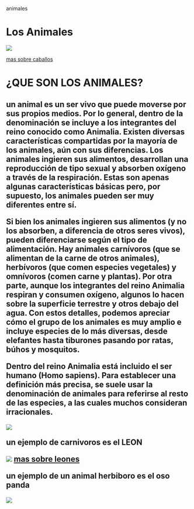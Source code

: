 animales 
<!DOCTYPE html>
<html>
<head>
  <title>ANIMALES</title> 
  </head>
  <body> 
    <h1> Los Animales </h1>
  
</body>

<body> 
  
  <img src="https://4.bp.blogspot.com/-Fdrm64Ggod4/Whv24WUucjI/AAAAAAAAAAg/06nVEAkwlYoca61FNoUy5B1bxdfHcYSyQCLcBGAs/w1200-h630-p-k-no-nu/cabalo.jpg">
  
  <a href="https://es.wikipedia.org/wiki/Equus_ferus_caballus"> mas sobre caballos </a> 
  
  
  
  <h1> ¿QUE SON LOS ANIMALES? </h1> 
  
  <h2> un animal es un ser vivo que puede moverse por sus propios medios. Por lo general, dentro de la denominación se incluye a los integrantes del reino conocido como Animalia.
  Existen diversas características compartidas por la mayoría de los animales, aún con sus diferencias. Los animales ingieren sus alimentos, desarrollan una reproducción de tipo sexual y absorben oxígeno a través de la respiración. Estas son apenas algunas características básicas pero, por supuesto, los animales pueden ser muy diferentes entre sí.

Si bien los animales ingieren sus alimentos (y no los absorben, a diferencia de otros seres vivos), pueden diferenciarse según el tipo de alimentación. Hay animales carnívoros (que se alimentan de la carne de otros animales), herbívoros (que comen especies vegetales) y omnívoros (comen carne y plantas). Por otra parte, aunque los integrantes del reino Animalia respiran y consumen oxígeno, algunos lo hacen sobre la superficie terrestre y otros debajo del agua. Con estos detalles, podemos apreciar cómo el grupo de los animales es muy amplio e incluye especies de lo más diversas, desde elefantes hasta tiburones pasando por ratas, búhos y mosquitos.

Dentro del reino Animalia está incluido el ser humano (Homo sapiens). Para establecer una definición más precisa, se suele usar la denominación de animales para referirse al resto de las especies, a las cuales muchos consideran irracionales.

<img src="https://sites.google.com/site/webquestpedrolucio/_/rsrc/1472765611925/orden-evolutivo-del-hombre/Prehistoria%20HOMINIZACION.gif">

un ejemplo de carnivoros es el 
LEON 
  
  <img src="http://www.estudiantes.info/ciencias_naturales/images/leonpadre2.jpg">
<a href="https://es.wikipedia.org/wiki/Panthera_leo"> mas sobre leones </a>
  
 un ejemplo de un animal herbiboro es el oso panda 
 
 <img src="https://www.queanimal.com/wp-content/uploads/2017/10/animales-herbivoros.jpg">
 <a href="https://es.wikipedia.org/wiki/Ailuropoda_melanoleuca> mas sobre los osos pandas </a>
  
  
  
  
  
  
  
  
  
  
  
  
  
  
  
  
  
  
